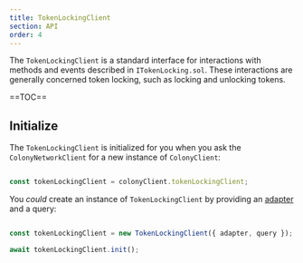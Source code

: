 ```yaml
---
title: TokenLockingClient
section: API
order: 4
---
```


The `TokenLockingClient` is a standard interface for interactions with methods and events described in `ITokenLocking.sol`. These interactions are generally concerned token locking, such as locking and unlocking tokens.

==TOC==

## Initialize

The `TokenLockingClient` is initialized for you when you ask the `ColonyNetworkClient` for a new instance of `ColonyClient`:

```js

const tokenLockingClient = colonyClient.tokenLockingClient;

```

You _could_ create an instance of `TokenLockingClient` by providing an [adapter](/colonyjs/components-adapters) and a query:

```js

const tokenLockingClient = new TokenLockingClient({ adapter, query });

await tokenLockingClient.init();

```
